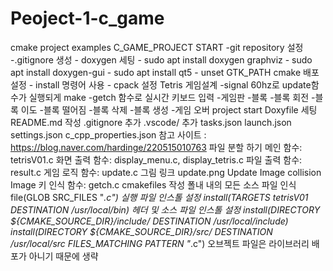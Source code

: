 # Peoject-1-c_game
cmake project examples
    C_GAME_PROJECT START
        -git repository 설정
        -.gitignore 생성
    - doxygen 세팅
        - sudo apt install doxygen graphviz
        - sudo apt install doxygen-gui
        - sudo apt install qt5
        - unset GTK_PATH
    cmake 배포 설정
    - install 명령어 사용
    - cpack 설정
    Tetris 게임설계
        -signal 60hz로 update함수가 실행되게 make
        -getch 함수로 실시간 키보드 입력
        -게임판
        -블록
        -블록 회전
        -블록 이도
        -블록 떨어짐
        -블록 삭제
        -블록 생성
        -게임 오버
    project start
    Doxyfile 세팅
    README.md 작성
    .gitignore 추가
    .vscode/ 추가
        tasks.json
        launch.json
        settings.json
        c_cpp_properties.json
    참고 사이트 :
        https://blog.naver.com/hardinge/220515010763
    파일 분할 하기
        메인 함수: tetrisV01.c
        화면 출력 함수: display_menu.c, display_tetris.c
        파일 출력 함수: result.c
        게임 로직 함수: update.c
        그림 링크 update.png Update Image collision Image
        키 인식 함수: getch.c
    cmakefiles 작성
        폴내 내의 모든 소스 파일 인식
            file(GLOB SRC_FILES "*.c")
        실행 파일 인스톨 설정
            install(TARGETS tetrisV01 DESTINATION /usr/local/bin)
        헤더 및 소스 파일 인스톨 설정
            install(DIRECTORY ${CMAKE_SOURCE_DIR}/include/ DESTINATION /usr/local/include)
            install(DIRECTORY ${CMAKE_SOURCE_DIR}/src/ DESTINATION /usr/local/src FILES_MATCHING PATTERN "*.c")
        오브젝트 파일은 라이브러리 배포가 아니기 때문에 생략
